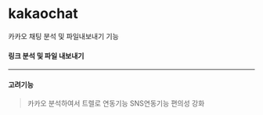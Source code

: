 # kakaochat
카카오 채팅 분석 및 파일내보내기 기능
  
  
#### 링크 분석 및 파일 내보내기 

---
#### 고려기능
> 카카오 분석하여서 트렐로 연동기능
> SNS연동기능
> 편의성 강화

